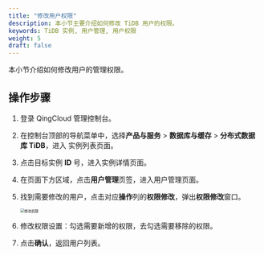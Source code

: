 ```yaml
---
title: "修改用户权限"
description: 本小节主要介绍如何修改 TiDB 用户的权限。 
keywords: TiDB 实例, 用户管理, 用户权限
weight: 5
draft: false
---
```


本小节介绍如何修改用户的管理权限。

## 操作步骤

1. 登录 QingCloud 管理控制台。

2. 在控制台顶部的导航菜单中，选择**产品与服务** > **数据库与缓存** > **分布式数据库 TiDB**，进入 实例列表页面。

3. 点击目标实例 **ID** 号，进入实例详情页面。

4. 在页面下方区域，点击**用户管理**页签，进入用户管理页面。

5. 找到需要修改的用户，点击对应**操作**列的**权限修改**，弹出**权限修改**窗口。

   <img src="../../../_images/mdy_usr_priv.png" alt="修改权限" style="zoom:50%;" />

6. 修改权限设置：勾选需要新增的权限，去勾选需要移除的权限。

7. 点击**确认**，返回用户列表。


